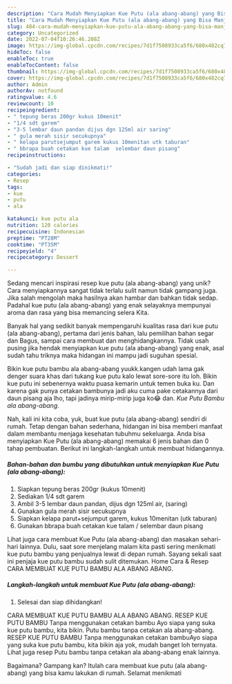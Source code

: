 ```yaml
---
description: "Cara Mudah Menyiapkan Kue Putu (ala abang-abang) yang Bisa Manjain Lidah"
title: "Cara Mudah Menyiapkan Kue Putu (ala abang-abang) yang Bisa Manjain Lidah"
slug: 484-cara-mudah-menyiapkan-kue-putu-ala-abang-abang-yang-bisa-manjain-lidah
category: Uncategorized
date: 2022-07-04T10:26:46.208Z
image: https://img-global.cpcdn.com/recipes/7d1f7508933ca5f6/680x482cq70/kue-putu-ala-abang-abang-foto-resep-utama.jpg
hideToc: false
enableToc: true
enableTocContent: false
thumbnail: https://img-global.cpcdn.com/recipes/7d1f7508933ca5f6/680x482cq70/kue-putu-ala-abang-abang-foto-resep-utama.jpg
cover: https://img-global.cpcdn.com/recipes/7d1f7508933ca5f6/680x482cq70/kue-putu-ala-abang-abang-foto-resep-utama.jpg
author: Admin
authorAv: notfound
ratingvalue: 4.6
reviewcount: 10
recipeingredient:
- " tepung beras 200gr kukus 10menit"
- "1/4 sdt garem"
- "3-5 lembar daun pandan dijus dgn 125ml air saring"
- " gula merah sisir secukupnya"
- " kelapa parutsejumput garem kukus 10menitan utk taburan"
- " bbrapa buah cetakan kue talam  selembar daun pisang"
recipeinstructions:

- "Sudah jadi dan siap dinikmati!"
categories:
- Resep
tags:
- kue
- putu
- ala

katakunci: kue putu ala 
nutrition: 120 calories
recipecuisine: Indonesian
preptime: "PT28M"
cooktime: "PT35M"
recipeyield: "4"
recipecategory: Dessert

---
```





Sedang mencari inspirasi resep kue putu (ala abang-abang) yang unik? Cara menyiapkannya sangat tidak terlalu sulit namun tidak gampang juga. Jika salah mengolah maka hasilnya akan hambar dan bahkan tidak sedap. Padahal kue putu (ala abang-abang) yang enak selayaknya mempunyai aroma dan rasa yang bisa memancing selera Kita.





Banyak hal yang sedikit banyak mempengaruhi kualitas rasa dari kue putu (ala abang-abang), pertama dari jenis bahan, lalu pemilihan bahan segar dan Bagus, sampai cara membuat dan menghidangkannya. Tidak usah pusing jika hendak menyiapkan kue putu (ala abang-abang) yang enak,      asal sudah tahu triknya maka hidangan ini mampu jadi suguhan spesial.














Bikin kue putu bambu ala abang-abang yuukk.kangen udah lama gak denger suara khas dari tukang kue putu kalo lewat sore-sore itu loh. Bikin kue putu ini sebenernya waktu puasa kemarin untuk temen buka ku. Dan karena gak punya cetakan bambunya jadi aku cuma pake cetakannya dari daun pisang aja lho, tapi jadinya mirip-mirip juga ko😂 dan. *Kue Putu Bambu ala abang-abang*.






Nah, kali ini kita coba, yuk, buat kue putu (ala abang-abang) sendiri di rumah. Tetap dengan bahan sederhana, hidangan ini bisa memberi manfaat dalam membantu menjaga kesehatan tubuhmu sekeluarga. Anda bisa menyiapkan Kue Putu (ala abang-abang) memakai 6 jenis bahan dan 0 tahap pembuatan. Berikut ini langkah-langkah untuk membuat hidangannya.

<!--inarticleads1-->

##### Bahan-bahan dan bumbu yang dibutuhkan untuk menyiapkan Kue Putu (ala abang-abang):

1. Siapkan  tepung beras 200gr (kukus 10menit)
1. Sediakan 1/4 sdt garem
1. Ambil 3-5 lembar daun pandan, dijus dgn 125ml air, (saring)
1. Gunakan  gula merah sisir secukupnya
1. Siapkan  kelapa parut+sejumput garem, kukus 10menitan (utk taburan)
1. Gunakan  bbrapa buah cetakan kue talam / selembar daun pisang


Lihat juga cara membuat Kue Putu (ala abang-abang) dan masakan sehari-hari lainnya. Dulu, saat sore menjelang malam kita pasti sering menikmati kue putu bambu yang penjualnya lewat di depan rumah. Sayang sekali saat ini penjaja kue putu bambu sudah sulit ditemukan. Home Cara &amp; Resep CARA MEMBUAT KUE PUTU BAMBU ALA ABANG ABANG. 

<!--inarticleads2-->

##### Langkah-langkah untuk membuat Kue Putu (ala abang-abang):


1. Selesai dan siap dihidangkan!

CARA MEMBUAT KUE PUTU BAMBU ALA ABANG ABANG. RESEP KUE PUTU BAMBU Tanpa menggunakan cetakan bambu Ayo siapa yang suka kue putu bambu, kita bikin. Putu bambu tanpa cetakan ala abang-abang. RESEP KUE PUTU BAMBU Tanpa menggunakan cetakan bambuAyo siapa yang suka kue putu bambu, kita bikin aja yok, mudah banget loh ternyata. Lihat juga resep Putu bambu tanpa cetakan ala abang-abang enak lainnya. 

Bagaimana? Gampang kan? Itulah cara membuat kue putu (ala abang-abang) yang bisa kamu lakukan di rumah. Selamat menikmati
